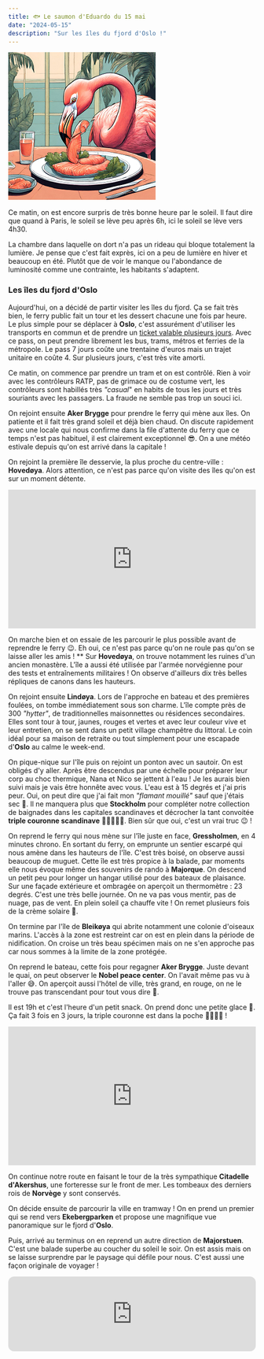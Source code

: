 ```yaml
---
title: 🐟 Le saumon d'Eduardo du 15 mai
date: "2024-05-15"
description: "Sur les îles du fjord d'Oslo !"
---
```


![Saumon d'Eduardo](../saumon_eduardo.png)

Ce matin, on est encore surpris de très bonne heure par le soleil. Il faut dire que quand à Paris, le soleil se lève peu après 6h, ici le soleil se lève vers 4h30.

La chambre dans laquelle on dort n'a pas un rideau qui bloque totalement la lumière. Je pense que c'est fait exprès, ici on a peu de lumière en hiver et beaucoup en été. Plutôt que de voir le manque ou l'abondance de luminosité comme une contrainte, les habitants s'adaptent.

### Les îles du fjord d'Oslo

Aujourd'hui, on a décidé de partir visiter les îles du fjord. Ça se fait très bien, le ferry public fait un tour et les dessert chacune une fois par heure. Le plus simple pour se déplacer à **Oslo**, c'est assurément d'utiliser les transports en commun et de prendre un [ticket valable plusieurs jours](https://ruter.no/en/buying-tickets/tickets-and-fares/7-day-tickets/). Avec ce pass, on peut prendre librement les bus, trams, métros et ferries de la métropole.
Le pass 7 jours coûte une trentaine d'euros mais un trajet unitaire en coûte 4. Sur plusieurs jours, c'est très vite amorti.

Ce matin, on commence par prendre un tram et on est contrôlé. Rien à voir avec les contrôleurs RATP, pas de grimace ou de costume vert, les contrôleurs sont habillés très *"casual*" en habits de tous les jours et très souriants avec les passagers. La fraude ne semble pas trop un souci ici.

On rejoint ensuite **Aker Brygge** pour prendre le ferry qui mène aux îles. On patiente et il fait très grand soleil et déjà bien chaud. On discute rapidement avec une locale qui nous confirme dans la file d'attente du ferry que ce temps n'est pas habituel, il est clairement exceptionnel 😎. On a une météo estivale depuis qu'on est arrivé dans la capitale !

On rejoint la première île desservie, la plus proche du centre-ville : **Hovedøya**. Alors attention, ce n'est pas parce qu'on visite des îles qu'on est sur un moment détente.

<div style="width: 100%; height: 0; position: relative; padding-bottom: 56%;"><iframe src="https://giphy.com/embed/LFonwSZoywp3RcrVAm" style="top: 0; left: 0; width: 100%; height: 100%; position: absolute; border: 0;" allowfullscreen scrolling="no" allow="encrypted-media;" class="giphy-embed"></iframe></div>

On marche bien et on essaie de les parcourir le plus possible avant de reprendre le ferry 😉. Eh oui, ce n'est pas parce qu'on ne roule pas qu'on se laisse aller les amis ! **
Sur **Hovedøya**, on trouve notamment les ruines d'un ancien monastère. L'île a aussi été utilisée par l'armée norvégienne pour des tests et entraînements militaires ! On observe d'ailleurs dix très belles répliques de canons dans les hauteurs.

On rejoint ensuite **Lindøya**. Lors de l'approche en bateau et des premières foulées, on tombe immédiatement sous son charme. L'île compte près de 300 *"hytter"*, de traditionnelles maisonnettes ou résidences secondaires. Elles sont tour à tour, jaunes, rouges et vertes et avec leur couleur vive et leur entretien, on se sent dans un petit village champêtre du littoral. Le coin idéal pour sa maison de retraite ou tout simplement pour une escapade d'**Oslo** au calme le week-end.

On pique-nique sur l'île puis on rejoint un ponton avec un sautoir. On est obligés d'y aller. Après être descendus par une échelle pour préparer leur corp au choc thermique, Nana et Nico se jettent à l'eau ! Je les aurais bien suivi mais je vais être honnête avec vous. L'eau est à 15 degrés et j'ai pris peur. Oui, on peut dire que j'ai fait mon *"flamant mouillé"* sauf que j'étais sec 😬. Il ne manquera plus que **Stockholm** pour compléter notre collection de baignades dans les capitales scandinaves et décrocher la tant convoitée **triple couronne scandinave** 👑👑👑🏊‍♂️. Bien sûr que oui, c'est un vrai truc 😉 !

On reprend le ferry qui nous mène sur l'île juste en face, **Gressholmen**, en 4 minutes chrono. En sortant du ferry, on emprunte un sentier escarpé qui nous amène dans les hauteurs de l'île. C'est très boisé, on observe aussi beaucoup de muguet. Cette île est très propice à la balade, par moments elle nous évoque même des souvenirs de rando à **Majorque**. On descend un petit peu pour longer un hangar utilisé pour des bateaux de plaisance. Sur une façade extérieure et ombragée on aperçoit un thermomètre : 23 degrés. C'est une très belle journée. On ne va pas vous mentir, pas de nuage, pas de vent. En plein soleil ça chauffe vite ! On remet plusieurs fois de la crème solaire 🥵.

On termine par l'île de **Bleikøya** qui abrite notamment une colonie d'oiseaux marins. L'accès à la zone est restreint car on est en plein dans la période de nidification. On croise un très beau spécimen mais on ne s'en approche pas car nous sommes à la limite de la zone protégée.

On reprend le bateau, cette fois pour regagner **Aker Brygge**. Juste devant le quai, on peut observer le **Nobel peace center**. On l'avait même pas vu à l'aller 😅. On aperçoit aussi l'hôtel de ville, très grand, en rouge, on ne le trouve pas transcendant pour tout vous dire 🤨.

Il est 19h et c'est l'heure d'un petit snack. On prend donc une petite glace 🍦. Ça fait 3 fois en 3 jours, la triple couronne est dans la poche 👑👑👑👝 !

<div style="width: 100%; height: 0; position: relative; padding-bottom: 56%;"><iframe src="https://giphy.com/embed/4xpB3eE00FfBm" style="top: 0; left: 0; width: 100%; height: 100%; position: absolute; border: 0;" allowfullscreen scrolling="no" allow="encrypted-media;" class="giphy-embed"></iframe></div>

On continue notre route en faisant le tour de la très sympathique **Citadelle d'Akershus**, une forteresse sur le front de mer. Les tombeaux des derniers rois de **Norvège** y sont conservés.

On décide ensuite de parcourir la ville en tramway ! On en prend un premier qui se rend vers **Ekebergparken** et propose une magnifique vue panoramique sur le fjord d'**Oslo**.

Puis, arrivé au terminus on en reprend un autre direction de **Majorstuen**. C'est une balade superbe au coucher du soleil le soir. On est assis mais on se laisse surprendre par le paysage qui défile pour nous. C'est aussi une façon originale de voyager !

<iframe style="border-radius:12px" src="https://open.spotify.com/embed/track/2BCkSCoBOgHKP75S0gbatn?utm_source=generator" width="100%" height="152" frameBorder="0" allow="autoplay; clipboard-write; encrypted-media; picture-in-picture" loading="lazy"></iframe>